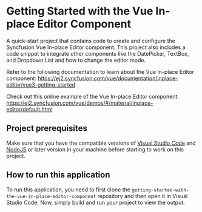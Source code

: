 # Getting Started with the Vue In-place Editor Component

A quick-start project that contains code to create and configure the Syncfusion Vue In-place Editor component. This project also includes a code snippet to integrate other components like the DatePicker, TextBox, and Dropdown List and how to change the editor mode.
 
Refer to the following documentation to learn about the Vue In-place Editor component: 
https://ej2.syncfusion.com/vue/documentation/inplace-editor/vue3-getting-started  

Check out this online example of the Vue In-place Editor component:
https://ej2.syncfusion.com/vue/demos/#/material/inplace-editor/default.html 

## Project prerequisites
Make sure that you have the compatible versions of [Visual Studio Code](https://code.visualstudio.com/download ) and [NodeJS](https://nodejs.org/en/download) or later version in your machine before starting to work on this project.

## How to run this application
To run this application, you need to first clone the `getting-started-with-the-vue-in-place-editor-component` repository and then open it in Visual Studio Code. Now, simply build and run your project to view the output.